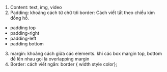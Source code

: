 1. Content: text, img, video
2. Padding: khoảng cách từ chữ tới border: Cách viết tắt theo chiều kim đồng hồ.
+ padding top
+ padding-right
+ padding-left
+ padding bottom
3. margin: khoảng cách giữa các elements. 
	khi các box margin top, bottom đề lên nhau gọi là overlapping margin
1. Border: cách viết ngắn: border { width style color};
